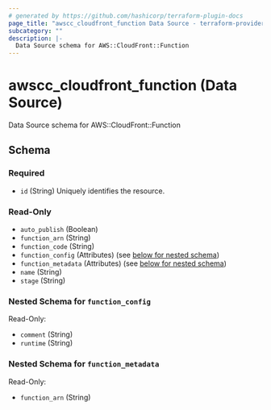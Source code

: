 ```yaml
---
# generated by https://github.com/hashicorp/terraform-plugin-docs
page_title: "awscc_cloudfront_function Data Source - terraform-provider-awscc"
subcategory: ""
description: |-
  Data Source schema for AWS::CloudFront::Function
---
```


# awscc_cloudfront_function (Data Source)

Data Source schema for AWS::CloudFront::Function



<!-- schema generated by tfplugindocs -->
## Schema

### Required

- `id` (String) Uniquely identifies the resource.

### Read-Only

- `auto_publish` (Boolean)
- `function_arn` (String)
- `function_code` (String)
- `function_config` (Attributes) (see [below for nested schema](#nestedatt--function_config))
- `function_metadata` (Attributes) (see [below for nested schema](#nestedatt--function_metadata))
- `name` (String)
- `stage` (String)

<a id="nestedatt--function_config"></a>
### Nested Schema for `function_config`

Read-Only:

- `comment` (String)
- `runtime` (String)


<a id="nestedatt--function_metadata"></a>
### Nested Schema for `function_metadata`

Read-Only:

- `function_arn` (String)
